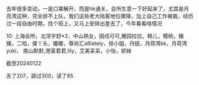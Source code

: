 去年很多变动，一是口罩解开，而是hk通关，会所生意一下好起来了，尤其是月亮湾这种，完全排不上队，我们这些老大陆客地位骤降，加上自己工作被裁，经历过一段自由时期，找个班上，又马上安排出差去了，今年看看啥情况


10: 上海会所，北滘宇舒*2，中山熟女，固戍可可,雅园拉拉，韩儿，樱桃，猪猪，二哈，傻丫头，暖暖，尊尚汇a8lately，徐小姐，丹妞，月荷湾kk，月荷湾yuki， 南山默默,港富君君,lily，艾美呆呆，小怡，娇妹


截至20240122

舌了207，舔过300，读了85


